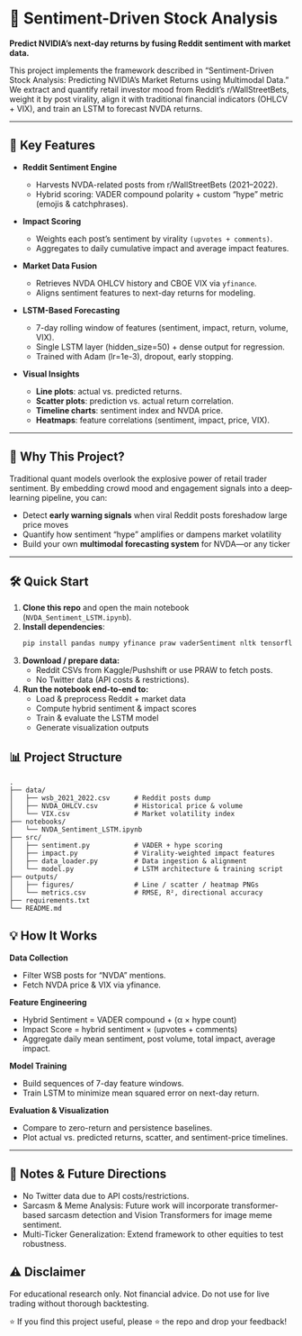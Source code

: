 # 🚀 Sentiment-Driven Stock Analysis  
**Predict NVIDIA’s next-day returns by fusing Reddit sentiment with market data.**

This project implements the framework described in “Sentiment-Driven Stock Analysis: Predicting NVIDIA’s Market Returns using Multimodal Data.” We extract and quantify retail investor mood from Reddit’s r/WallStreetBets, weight it by post virality, align it with traditional financial indicators (OHLCV + VIX), and train an LSTM to forecast NVDA returns.

---

## 🌟 Key Features

- **Reddit Sentiment Engine**  
  - Harvests NVDA-related posts from r/WallStreetBets (2021–2022).  
  - Hybrid scoring: VADER compound polarity + custom “hype” metric (emojis & catchphrases).

- **Impact Scoring**  
  - Weights each post’s sentiment by virality `(upvotes + comments)`.  
  - Aggregates to daily cumulative impact and average impact features.

- **Market Data Fusion**  
  - Retrieves NVDA OHLCV history and CBOE VIX via `yfinance`.  
  - Aligns sentiment features to next-day returns for modeling.

- **LSTM-Based Forecasting**  
  - 7-day rolling window of features (sentiment, impact, return, volume, VIX).  
  - Single LSTM layer (hidden_size=50) + dense output for regression.  
  - Trained with Adam (lr=1e-3), dropout, early stopping.

- **Visual Insights**  
  - **Line plots**: actual vs. predicted returns.  
  - **Scatter plots**: prediction vs. actual return correlation.  
  - **Timeline charts**: sentiment index and NVDA price.  
  - **Heatmaps**: feature correlations (sentiment, impact, price, VIX).

---

## 🤖 Why This Project?

Traditional quant models overlook the explosive power of retail trader sentiment. By embedding crowd mood and engagement signals into a deep‐learning pipeline, you can:

- Detect **early warning signals** when viral Reddit posts foreshadow large price moves  
- Quantify how sentiment “hype” amplifies or dampens market volatility  
- Build your own **multimodal forecasting system** for NVDA—or any ticker

---

## 🛠️ Quick Start

1. **Clone this repo** and open the main notebook (`NVDA_Sentiment_LSTM.ipynb`).  
2. **Install dependencies**:
   ```bash
   pip install pandas numpy yfinance praw vaderSentiment nltk tensorflow matplotlib seaborn
   ```
3. **Download / prepare data:**
   - Reddit CSVs from Kaggle/Pushshift or use PRAW to fetch posts.
   - No Twitter data (API costs & restrictions).
4. **Run the notebook end-to-end to:**
   - Load & preprocess Reddit + market data
   - Compute hybrid sentiment & impact scores
   - Train & evaluate the LSTM model
   - Generate visualization outputs

## 📊 Project Structure
```
.
├── data/
│   ├── wsb_2021_2022.csv      # Reddit posts dump
│   ├── NVDA_OHLCV.csv         # Historical price & volume
│   └── VIX.csv                # Market volatility index
├── notebooks/
│   └── NVDA_Sentiment_LSTM.ipynb
├── src/
│   ├── sentiment.py           # VADER + hype scoring
│   ├── impact.py              # Virality‐weighted impact features
│   ├── data_loader.py         # Data ingestion & alignment
│   └── model.py               # LSTM architecture & training script
├── outputs/
│   ├── figures/               # Line / scatter / heatmap PNGs
│   └── metrics.csv            # RMSE, R², directional accuracy
├── requirements.txt
└── README.md
```

## 💡 How It Works

**Data Collection**
- Filter WSB posts for “NVDA” mentions.
- Fetch NVDA price & VIX via yfinance.

**Feature Engineering**
- Hybrid Sentiment = VADER compound + (α × hype count)
- Impact Score = hybrid sentiment × (upvotes + comments)
- Aggregate daily mean sentiment, post volume, total impact, average impact.

**Model Training**
- Build sequences of 7-day feature windows.
- Train LSTM to minimize mean squared error on next-day return.

**Evaluation & Visualization**
- Compare to zero-return and persistence baselines.
- Plot actual vs. predicted returns, scatter, and sentiment-price timelines.

---

## 📌 Notes & Future Directions
- No Twitter data due to API costs/restrictions.
- Sarcasm & Meme Analysis: Future work will incorporate transformer-based sarcasm detection and Vision Transformers for image meme sentiment.
- Multi-Ticker Generalization: Extend framework to other equities to test robustness.

## ⚠️ Disclaimer
For educational research only. Not financial advice. Do not use for live trading without thorough backtesting.

⭐ If you find this project useful, please ⭐ the repo and drop your feedback!
